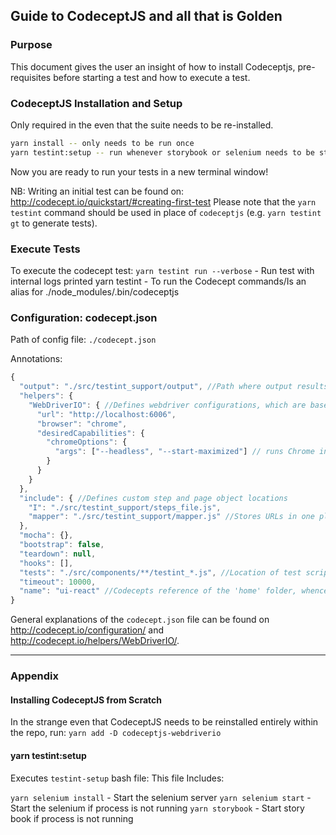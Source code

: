 ## Guide to CodeceptJS and all that is Golden

### Purpose

This document gives the user an insight of how to install Codeceptjs, pre-requisites before starting a test and how to execute a test.

### CodeceptJS Installation and Setup

Only required in the even that the suite needs to be re-installed.
```bash
yarn install -- only needs to be run once
yarn testint:setup -- run whenever storybook or selenium needs to be started
```
Now you are ready to run your tests in a new terminal window!

NB: Writing an initial test can be found on: http://codecept.io/quickstart/#creating-first-test
Please note that the `yarn testint` command should be used in place of `codeceptjs` (e.g. `yarn testint gt` to generate tests).

### Execute Tests

To execute the codecept test:
`yarn testint run --verbose` - Run test with internal logs printed
yarn testint  - To run the Codecept commands/Is an alias for ./node_modules/.bin/codeceptjs

### Configuration: codecept.json

Path of config file: `./codecept.json`

Annotations:
```js
{
  "output": "./src/testint_support/output", //Path where output results are stored. ex., log files, screenshots, reports etc. This folder is included in `.gitignore` so is ignored by commits.
  "helpers": {
    "WebDriverIO": { //Defines webdriver configurations, which are based on Codecept defaults and Selenium Capabilities: https://github.com/SeleniumHQ/selenium/wiki/DesiredCapabilities
      "url": "http://localhost:6006",
      "browser": "chrome",
      "desiredCapabilities": {
        "chromeOptions": {
          "args": ["--headless", "--start-maximized"] // runs Chrome in headless mode and maximized headless window size
        }
      }
    }
  },
  "include": { //Defines custom step and page object locations
    "I": "./src/testint_support/steps_file.js",
    "mapper": "./src/testint_support/mapper.js" //Stores URLs in one place for maintainability
  },
  "mocha": {},
  "bootstrap": false,
  "teardown": null,
  "hooks": [],
  "tests": "./src/components/**/testint_*.js", //Location of test scripts (i.e. any file within the`components` folder with a `testint_` prefix and `.js` suffix).
  "timeout": 10000,
  "name": "ui-react" //Codecepts reference of the 'home' folder, whence all previous paths have been referenced
}
```
General explanations of the `codecept.json` file can be found on http://codecept.io/configuration/ and http://codecept.io/helpers/WebDriverIO/.

---
### Appendix
#### Installing CodeceptJS from Scratch
In the strange even that CodeceptJS needs to be reinstalled entirely within the repo, run:
`yarn add -D codeceptjs-webdriverio`

#### yarn testint:setup
Executes `testint-setup` bash file:
This file Includes:

`yarn selenium install` - Start the selenium server
`yarn selenium start` - Start the selenium if process is not running
`yarn storybook` - Start story book if process is not running
